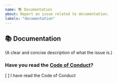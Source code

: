 ```yaml
---
name: 📚 Documentation
about: Report an issue related to documentation.
labels: "documentation"
---
```


## 📚 Documentation

(A clear and concise description of what the issue is.)

### Have you read the [Code of Conduct](https://github.com/SoftCreatR/JSONPath/blob/main/CODE_OF_CONDUCT.md)?

[ ] I have read the Code of Conduct
